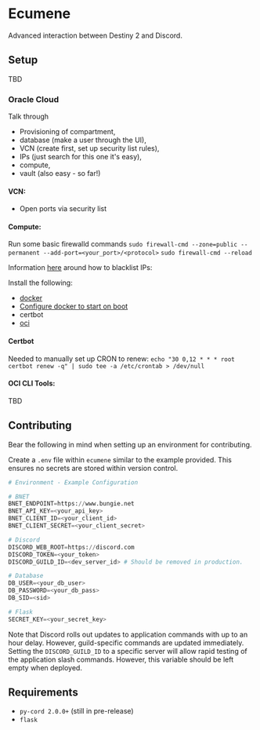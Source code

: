 # Ecumene
Advanced interaction between Destiny 2 and Discord.

## Setup
TBD

### Oracle Cloud
Talk through
 - Provisioning of compartment, 
 - database (make a user through the UI),
 - VCN (create first, set up security list rules), 
 - IPs (just search for this one it's easy), 
 - compute, 
 - vault (also easy - so far!)

#### VCN:
 - Open ports via security list

#### Compute:
Run some basic firewalld commands
 `sudo firewall-cmd --zone=public --permanent --add-port=<your_port>/<protocol>`
 `sudo firewall-cmd --reload`

Information [here](https://access.redhat.com/documentation/en-us/red_hat_enterprise_linux/7/html/security_guide/sec-setting_and_controlling_ip_sets_using_firewalld) around how to blacklist IPs:

Install the following:
 - [docker](https://docs.docker.com/engine/install/rhel/)
 - [Configure docker to start on boot](https://docs.docker.com/engine/install/linux-postinstall/#configure-docker-to-start-on-boot)
 - certbot
 - [oci](https://docs.oracle.com/en-us/iaas/Content/API/SDKDocs/cliinstall.htm)

#### Certbot
Needed to manually set up CRON to renew:
`echo "30 0,12 * * * root certbot renew -q" | sudo tee -a /etc/crontab > /dev/null`

#### OCI CLI Tools:
TBD

## Contributing
Bear the following in mind when setting up an environment for contributing.

Create a `.env` file within `ecumene` similar to the example provided. This ensures no secrets are stored within version control.

```python
# Environment - Example Configuration

# BNET
BNET_ENDPOINT=https://www.bungie.net
BNET_API_KEY=<your_api_key>
BNET_CLIENT_ID=<your_client_id>
BNET_CLIENT_SECRET=<your_client_secret>

# Discord
DISCORD_WEB_ROOT=https://discord.com
DISCORD_TOKEN=<your_token>
DISCORD_GUILD_ID=<dev_server_id> # Should be removed in production.

# Database
DB_USER=<your_db_user>
DB_PASSWORD=<your_db_pass>
DB_SID=<sid>

# Flask
SECRET_KEY=<your_secret_key>
```
Note that Discord rolls out updates to application commands with up to an hour delay. However, guild-specific commands are updated immediately. Setting the `DISCORD_GUILD_ID` to a specific server will allow rapid testing of the application slash commands. However, this variable should be left empty when deployed.

## Requirements
 - `py-cord 2.0.0+` (still in pre-release)
 - `flask`